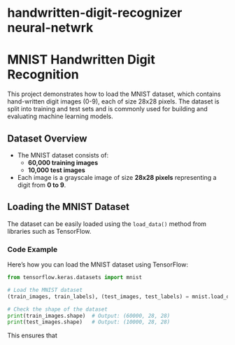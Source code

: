 # handwritten-digit-recognizer neural-netwrk

# MNIST Handwritten Digit Recognition

This project demonstrates how to load the MNIST dataset, which contains hand-written digit images (0-9), each of size 28x28 pixels. The dataset is split into training and test sets and is commonly used for building and evaluating machine learning models.

## Dataset Overview

- The MNIST dataset consists of:
  - **60,000 training images**
  - **10,000 test images**
- Each image is a grayscale image of size **28x28 pixels** representing a digit from **0 to 9**.

## Loading the MNIST Dataset

The dataset can be easily loaded using the `load_data()` method from libraries such as TensorFlow.

### Code Example

Here’s how you can load the MNIST dataset using TensorFlow:

```python
from tensorflow.keras.datasets import mnist

# Load the MNIST dataset
(train_images, train_labels), (test_images, test_labels) = mnist.load_data()

# Check the shape of the dataset
print(train_images.shape)  # Output: (60000, 28, 28)
print(test_images.shape)   # Output: (10000, 28, 28)
```

This ensures that
